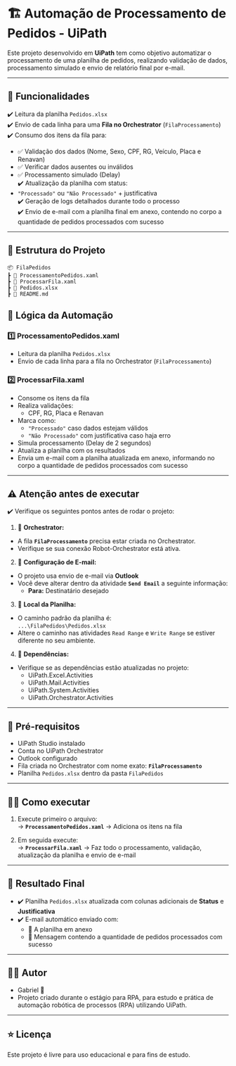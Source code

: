 # 🏗️ Automação de Processamento de Pedidos - UiPath

Este projeto desenvolvido em **UiPath** tem como objetivo automatizar o processamento de uma planilha de pedidos, realizando validação de dados, processamento simulado e envio de relatório final por e-mail.

---

## 🚀 Funcionalidades

✔️ Leitura da planilha `Pedidos.xlsx`  
✔️ Envio de cada linha para uma **Fila no Orchestrator** (`FilaProcessamento`)  
✔️ Consumo dos itens da fila para:  
- ✅ Validação dos dados (Nome, Sexo, CPF, RG, Veículo, Placa e Renavan)  
- ✅ Verificar dados ausentes ou inválidos  
- ✅ Processamento simulado (Delay)  
✔️ Atualização da planilha com status:  
- `"Processado"` ou `"Não Processado"` + justificativa  
✔️ Geração de logs detalhados durante todo o processo  
✔️ Envio de e-mail com a planilha final em anexo, contendo no corpo a quantidade de pedidos processados com sucesso  

---

## 📂 Estrutura do Projeto
    📦 FilaPedidos
    ┣ 📄 ProcessamentoPedidos.xaml
    ┣ 📄 ProcessarFila.xaml
    ┣ 📄 Pedidos.xlsx
    ┣ 📄 README.md


## 🧠 Lógica da Automação

### 1️⃣ **ProcessamentoPedidos.xaml**  
- Leitura da planilha `Pedidos.xlsx`  
- Envio de cada linha para a fila no Orchestrator (`FilaProcessamento`)  

### 2️⃣ **ProcessarFila.xaml**  
- Consome os itens da fila  
- Realiza validações:
  - CPF, RG, Placa e Renavan  
- Marca como:
  - `"Processado"` caso dados estejam válidos  
  - `"Não Processado"` com justificativa caso haja erro  
- Simula processamento (Delay de 2 segundos)  
- Atualiza a planilha com os resultados  
- Envia um e-mail com a planilha atualizada em anexo, informando no corpo a quantidade de pedidos processados com sucesso  

---

## ⚠️ Atenção antes de executar

✔️ Verifique os seguintes pontos antes de rodar o projeto:

1. 🔗 **Orchestrator:**  
- A fila **`FilaProcessamento`** precisa estar criada no Orchestrator.  
- Verifique se sua conexão Robot-Orchestrator está ativa.

2. 📧 **Configuração de E-mail:**  
- O projeto usa envio de e-mail via **Outlook**
- Você deve alterar dentro da atividade **`Send Email`**  a seguinte informação:  
   - **Para:** Destinatário desejado
     
3. 📄 **Local da Planilha:**  
- O caminho padrão da planilha é:  
`...\FilaPedidos\Pedidos.xlsx`  
- Altere o caminho nas atividades `Read Range` e `Write Range` se estiver diferente no seu ambiente.

4. 💼 **Dependências:**  
- Verifique se as dependências estão atualizadas no projeto:  
  - UiPath.Excel.Activities  
  - UiPath.Mail.Activities  
  - UiPath.System.Activities  
  - UiPath.Orchestrator.Activities  

---

## 📑 Pré-requisitos

- UiPath Studio instalado  
- Conta no UiPath Orchestrator  
- Outlook configurado
- Fila criada no Orchestrator com nome exato: **`FilaProcessamento`**  
- Planilha `Pedidos.xlsx` dentro da pasta `FilaPedidos`  

---

## 🏃‍♂️ Como executar

1. Execute primeiro o arquivo:  
→ **`ProcessamentoPedidos.xaml`** → Adiciona os itens na fila

2. Em seguida execute:  
→ **`ProcessarFila.xaml`** → Faz todo o processamento, validação, atualização da planilha e envio de e-mail

---

## 📨 Resultado Final

- ✔️ Planilha `Pedidos.xlsx` atualizada com colunas adicionais de **Status** e **Justificativa**  
- ✔️ E-mail automático enviado com:  
   - 📎 A planilha em anexo  
   - 📄 Mensagem contendo a quantidade de pedidos processados com sucesso  

---


## 🧑‍💻 Autor

- Gabriel 🚀  
- Projeto criado durante o estágio para RPA, para estudo e prática de automação robótica de processos (RPA) utilizando UiPath.

---

## ⭐ Licença

Este projeto é livre para uso educacional e para fins de estudo.

